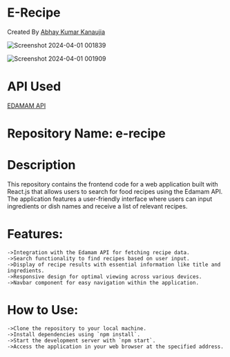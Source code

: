 
# E-Recipe

Created By [Abhay Kumar Kanaujia](https://github.com/abhaykumarkanaujia)

![Screenshot 2024-04-01 001839](https://github.com/abhaykumarkanaujia/e-recipes/assets/71314794/3b1407c9-87a7-4c03-b31e-81ff0f619334)

![Screenshot 2024-04-01 001909](https://github.com/abhaykumarkanaujia/e-recipes/assets/71314794/eabf631b-08cc-4278-bb46-f94bd6200c1b)


# API Used

[EDAMAM API](https://developer.edamam.com/edamam-recipe-api)


# Repository Name: e-recipe

# Description

This repository contains the frontend code for a web application built with React.js that allows users to search for food recipes using the Edamam API.
The application features a user-friendly interface where users can input ingredients or dish names and receive a list of relevant recipes.

# Features:

    ->Integration with the Edamam API for fetching recipe data.
    ->Search functionality to find recipes based on user input.
    ->Display of recipe results with essential information like title and ingredients.
    ->Responsive design for optimal viewing across various devices.
    ->Navbar component for easy navigation within the application.

# How to Use:

    ->Clone the repository to your local machine.
    ->Install dependencies using `npm install`.
    ->Start the development server with `npm start`.
    ->Access the application in your web browser at the specified address.
